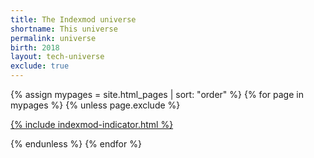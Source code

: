 ```yaml
---
title: The Indexmod universe
shortname: This universe
permalink: universe
birth: 2018
layout: tech-universe
exclude: true
---
```


<wrap>

{% assign mypages = site.html_pages | sort: "order" %} {% for page in mypages %}
{% unless page.exclude %}

<a href="{{ page.permalink | absolute_url }}">{% include indexmod-indicator.html %}</a>

{% endunless %}
{% endfor %}

</wrap>
